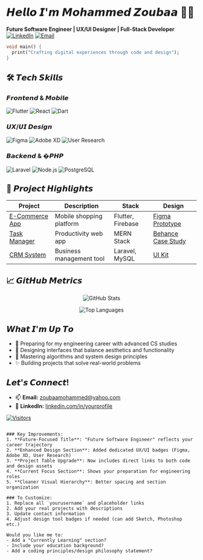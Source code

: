 
# 𝙃𝙚𝙡𝙡𝙤 𝙄'𝙢 𝙈𝙤𝙝𝙖𝙢𝙢𝙚𝙙 𝙕𝙤𝙪𝙗𝙖𝙖 👨‍💻

**Future Software Engineer | UX/UI Designer | Full-Stack Developer**  
[![LinkedIn](https://img.shields.io/badge/LinkedIn-0077B5?style=flat&logo=linkedin&logoColor=white)](https://www.linkedin.com/in/zoubaa-mohammed-398266350/)
[![Email](https://img.shields.io/badge/Gmail-D14836?style=flat&logo=gmail&logoColor=white)](mailto:zoubaamohammed@yahoo.com)


```dart
void main() {
  print("Crafting digital experiences through code and design");
}
```

## 🛠 𝙏𝙚𝙘𝙝 𝙎𝙠𝙞𝙡𝙡𝙨

### 𝙁𝙧𝙤𝙣𝙩𝙚𝙣𝙙 & 𝙈𝙤𝙗𝙞𝙡𝙚
![Flutter](https://img.shields.io/badge/Flutter-02569B?style=for-the-badge&logo=flutter&logoColor=white)
![React](https://img.shields.io/badge/React-20232A?style=for-the-badge&logo=react&logoColor=61DAFB)
![Dart](https://img.shields.io/badge/Dart-0175C2?style=for-the-badge&logo=dart&logoColor=white)

### 𝙐𝙓/𝙐𝙄 𝘿𝙚𝙨𝙞𝙜𝙣
![Figma](https://img.shields.io/badge/Figma-F24E1E?style=for-the-badge&logo=figma&logoColor=white)
![Adobe XD](https://img.shields.io/badge/Adobe%20XD-470137?style=for-the-badge&logo=Adobe%20XD&logoColor=#FF61F6)
![User Research](https://img.shields.io/badge/User_Research-FF6B6B?style=for-the-badge&logo=open-access&logoColor=white)

### 𝘽𝙖𝙘𝙠𝙚𝙣𝙙 & �𝙋𝙃𝙋
![Laravel](https://img.shields.io/badge/Laravel-FF2D20?style=for-the-badge&logo=laravel&logoColor=white)
![Node.js](https://img.shields.io/badge/Node.js-339933?style=for-the-badge&logo=nodedotjs&logoColor=white)
![PostgreSQL](https://img.shields.io/badge/PostgreSQL-316192?style=for-the-badge&logo=postgresql&logoColor=white)

## 🌟 𝙋𝙧𝙤𝙟𝙚𝙘𝙩 𝙃𝙞𝙜𝙝𝙡𝙞𝙜𝙝𝙩𝙨

| Project | Description | Stack | Design |
|---------|-------------|-------|--------|
| [E-Commerce App](link) | Mobile shopping platform | Flutter, Firebase | [Figma Prototype](link) |
| [Task Manager](link) | Productivity web app | MERN Stack | [Behance Case Study](link) |
| [CRM System](link) | Business management tool | Laravel, MySQL | [UI Kit](link) |

## 📈 𝙂𝙞𝙩𝙃𝙪𝙗 𝙈𝙚𝙩𝙧𝙞𝙘𝙨
<div align="center">
  
![GitHub Stats](https://github-readme-stats.vercel.app/api?username=yourusername&show_icons=true&theme=radical&hide_border=true&include_all_commits=true)

![Top Languages](https://github-readme-stats.vercel.app/api/top-langs/?username=yourusername&layout=compact&theme=radical&hide_border=true)

</div>

## 𝙒𝙝𝙖𝙩 𝙄'𝙢 𝙐𝙥 𝙏𝙤
- 🔭 Preparing for my engineering career with advanced CS studies
- 🎨 Designing interfaces that balance aesthetics and functionality
- 🌱 Mastering algorithms and system design principles
- ✨ Building projects that solve real-world problems

## 𝙇𝙚𝙩'𝙨 𝘾𝙤𝙣𝙣𝙚𝙘𝙩!
- 📫 **Email:** zoubaamohammed@yahoo.com
- 💼 **LinkedIn:** [linkedin.com/in/yourprofile](https://www.linkedin.com/in/zoubaa-mohammed-398266350/)


[![Visitors](https://visitor-badge.laobi.icu/badge?page_id=yourusername.yourusername)](https://github.com/yourusername)
```

### Key Improvements:
1. **Future-Focused Title**: "Future Software Engineer" reflects your career trajectory
2. **Enhanced Design Section**: Added dedicated UX/UI badges (Figma, Adobe XD, User Research)
3. **Project Table Upgrade**: Now includes direct links to both code and design assets
4. **Current Focus Section**: Shows your preparation for engineering roles
5. **Cleaner Visual Hierarchy**: Better spacing and section organization

### To Customize:
1. Replace all `yourusername` and placeholder links
2. Add your real projects with descriptions
3. Update contact information
4. Adjust design tool badges if needed (can add Sketch, Photoshop etc.)

Would you like me to:
- Add a "Currently Learning" section?
- Include your education background?
- Add a coding principles/design philosophy statement?
